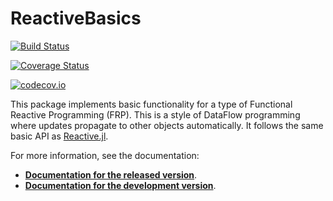 # ReactiveBasics

[![Build Status](https://travis-ci.org/tshort/ReactiveBasics.jl.svg?branch=master)](https://travis-ci.org/tshort/ReactiveBasics.jl)

[![Coverage Status](https://coveralls.io/repos/tshort/ReactiveBasics.jl/badge.svg?branch=master&service=github)](https://coveralls.io/github/tshort/ReactiveBasics.jl?branch=master)

[![codecov.io](http://codecov.io/github/tshort/ReactiveBasics.jl/coverage.svg?branch=master)](http://codecov.io/github/tshort/ReactiveBasics.jl?branch=master)


This package implements basic functionality for a type of Functional Reactive Programming (FRP). 
This is a style of DataFlow programming where updates propagate to other objects automatically.
It follows the same basic API as [Reactive.jl](http://juliagizmos.github.io/Reactive.jl/). 
 
For more information, see the documentation:

* **[Documentation for the released version](https://tshort.github.io/ReactiveBasics.jl/stable)**.
* **[Documentation for the development version](https://tshort.github.io/ReactiveBasics.jl/latest)**.


